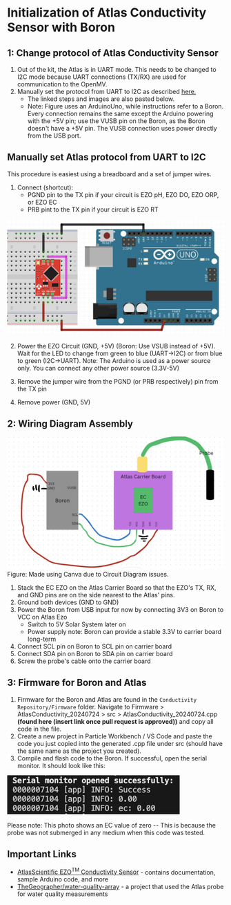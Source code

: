 # Initialization of Atlas Conductivity Sensor with Boron

## 1: Change protocol of Atlas Conductivity Sensor
1. Out of the kit, the Atlas is in UART mode. This needs to be changed to I2C mode because UART connections (TX/RX) are used for communication to the OpenMV.
2. Manually set the protocol from UART to I2C as described [here.](https://www.whiteboxes.ch/docs/tentacle/t2-mkII/#/protocols)
    - The linked steps and images are also pasted below.
    - Note: Figure uses an ArduinoUno, while instructions refer to a Boron. Every connection remains the same except the Arduino powering with the +5V pin; use the VUSB pin on the Boron, as the Boron doesn't have a +5V pin. The VUSB connection uses power directly from the USB port.

## Manually set Atlas protocol from UART to I2C
This procedure is easiest using a breadboard and a set of jumper wires.

1. Connect (shortcut):
    - PGND pin to the TX pin if your circuit is EZO pH, EZO DO, EZO ORP, or EZO EC
    - PRB pint to the TX pin if your circuit is EZO RT

<img src="Photos/Protocol_Step1.jpeg" width="600">

2. Power the EZO Circuit (GND, +5V) (Boron: Use VSUB instead of +5V).
Wait for the LED to change from green to blue (UART->I2C) or from blue to green (I2C->UART).
Note: The Arduino is used as a power source only. You can connect any other power source (3.3V-5V)

3. Remove the jumper wire from the PGND (or PRB respectively) pin from the TX pin
4. Remove power (GND, 5V)

## 2: Wiring Diagram Assembly
<img src="Photos/Circuit-Diagram.jpeg" width="600">
Figure: Made using Canva due to Circuit Diagram issues.

1. Stack the EC EZO on the Atlas Carrier Board so that the EZO's TX, RX, and GND pins are on the side nearest to the Atlas' pins.
2. Ground both devices (GND to GND)
3. Power the Boron from USB input for now by connecting 3V3 on Boron to VCC on Atlas Ezo
    - Switch to 5V Solar System later on
    - Power supply note: Boron can provide a stable 3.3V to carrier board long-term
4. Connect SCL pin on Boron to SCL pin on carrier board
5. Connect SDA pin on Boron to SDA pin on carrier board
6. Screw the probe's cable onto the carrier board

## 3: Firmware for Boron and Atlas
1. Firmware for the Boron and Atlas are found in the `Conductivity Repository/Firmware` folder. Navigate to Firmware > AtlasConductivity_20240724 > src > AtlasConductivity_20240724.cpp **(found here (insert link once pull request is approved))** and copy all code in the file.
2. Create a new project in Particle Workbench / VS Code and paste the code you just copied into the generated .cpp file under src (should have the same name as the project you created).
3. Compile and flash code to the Boron. If successful, open the serial monitor. It should look like this:

<img src="Photos/SerialMonitor.jpeg" width="400">

Please note: This photo shows an EC value of zero -- This is because the probe was not submerged in any medium when this code was tested.

## Important Links
- [AtlasScientific EZO<sup>TM</sup> Conductivity Sensor](https://atlas-scientific.com/embedded-solutions/ezo-conductivity-circuit/) - contains documentation, sample Arduino code, and more
- [TheGeographer/water-quality-array](https://github.com/TheGeographer/water-quality-array/tree/master) - a project that used the Atlas probe for water quality measurements